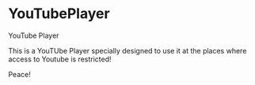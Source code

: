 # YouTubePlayer
YouTube Player

This is a YouTUbe Player specially designed to use it at the places where access to Youtube is restricted!

Peace! 
